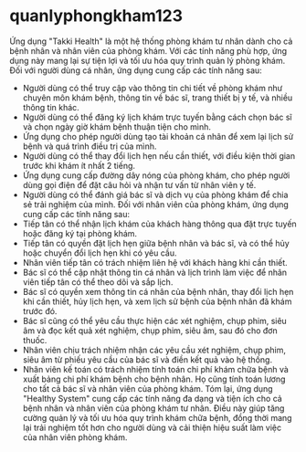 # quanlyphongkham123
Ứng dụng "Takki Health" là một hệ thống phòng khám tư nhân dành cho cả bệnh nhân và nhân viên của phòng khám. Với các tính năng phù hợp, ứng dụng này mang lại sự tiện lợi và tối ưu hóa quy trình quản lý phòng khám.
Đối với người dùng cá nhân, ứng dụng cung cấp các tính năng sau:
- Người dùng có thể truy cập vào thông tin chi tiết về phòng khám như chuyên môn khám bệnh, thông tin về bác sĩ, trang thiết bị y tế, và nhiều thông tin khác.
- Người dùng có thể đăng ký lịch khám trực tuyến bằng cách chọn bác sĩ và chọn ngày giờ khám bệnh thuận tiện cho mình.
- Ứng dụng cho phép người dùng tạo tài khoản cá nhân để xem lại lịch sử bệnh và quá trình điều trị của mình.
- Người dùng có thể thay đổi lịch hẹn nếu cần thiết, với điều kiện thời gian trước khi khám ít nhất 2 tiếng.
- Ứng dụng cung cấp đường dây nóng của phòng khám, cho phép người dùng gọi điện để đặt câu hỏi và nhận tư vấn từ nhân viên y tế.
- Người dùng có thể đánh giá bác sĩ và dịch vụ của phòng khám để chia sẻ trải nghiệm của mình.
Đối với nhân viên của phòng khám, ứng dụng cung cấp các tính năng sau:
- Tiếp tân có thể nhận lịch khám của khách hàng thông qua đặt trực tuyến hoặc đăng ký tại phòng khám.
- Tiếp tân có quyền đặt lịch hẹn giữa bệnh nhân và bác sĩ, và có thể hủy hoặc chuyển đổi lịch hẹn khi có yêu cầu.
- Nhân viên tiếp tân có trách nhiệm liên hệ với khách hàng khi cần thiết.
- Bác sĩ có thể cập nhật thông tin cá nhân và lịch trình làm việc để nhân viên tiếp tân có thể theo dõi và sắp lịch.
- Bác sĩ có quyền xem thông tin cá nhân của bệnh nhân, thay đổi lịch hẹn khi cần thiết, hủy lịch hẹn, và xem lịch sử bệnh của bệnh nhân đã khám trước đó.
- Bác sĩ cũng có thể yêu cầu thực hiện các xét nghiệm, chụp phim, siêu âm và đọc kết quả xét nghiệm, chụp phim, siêu âm, sau đó cho đơn thuốc.
- Nhân viên chịu trách nhiệm nhận các yêu cầu xét nghiệm, chụp phim, siêu âm từ phiếu yêu cầu của bác sĩ và điền kết quả vào hệ thống.
- Nhân viên kế toán có trách nhiệm tính toán chi phí khám chữa bệnh và xuất bảng chi phí khám bệnh cho bệnh nhân. Họ cũng tính toán lương cho tất cả bác sĩ và nhân viên của phòng khám.
Tóm lại, ứng dụng "Healthy System" cung cấp các tính năng đa dạng và tiện ích cho cả bệnh nhân và nhân viên của phòng khám tư nhân. Điều này giúp tăng cường quản lý và tối ưu hóa quy trình khám chữa bệnh, đồng thời mang lại trải nghiệm tốt hơn cho người dùng và cải thiện hiệu suất làm việc của nhân viên phòng khám.
